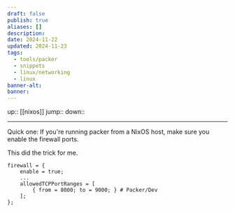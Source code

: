 ```yaml
---
draft: false
publish: true
aliases: []
description: 
date: 2024-11-22
updated: 2024-11-23
tags:
  - tools/packer
  - snippets
  - linux/networking
  - linux
banner-alt: 
banner: 
---
```


up:: [[nixos]]
jump::
down::

---

Quick one: If you're running packer from a NixOS host, make sure you enable the firewall ports.

This did the trick for me.

```hcl
firewall = {
	enable = true;
	...
	allowedTCPPortRanges = [ 
		{ from = 8000; to = 9000; } # Packer/Dev
	];
};
```

